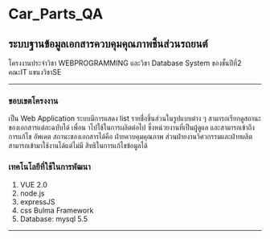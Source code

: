 # Car_Parts_QA
## ระบบฐานข้อมูลเอกสารควบคุมคุณภาพชิ้นส่วนรถยนต์
โครงงานประจำวิชา WEBPROGRAMMING และวิชา Database System ของชั้นปีที่2 คณะIT แขนงวิชาSE
___
### ขอบเขตโครงงาน
  เป็น Web Application ระบบมีการแสดง list รายชื่อชิ้นส่วนในรูปแบบต่าง ๆ 
สามารถเรียกดูสถานะของเอกสารแต่ละฉบับได้ เพื่อน าไปใช้ในการผลิตต่อไป 
ซึ่งหน่วยงานที่เป็นผู้ดูแล และสามารถเข้าถึงการแก้ไข อัพเดต สถานะของเอกสารได้คือ 
ฝ่ายควบคุมคุณภาพ ส่วนฝ่ายงานวิศวกรรมและฝ่ายผลิตสามารถเข้ามาใช้งานได้แต่ไม่มี
สิทธิในการแก้ไขข้อมูลได้

### เทคโนโลยีที่ใช้ในการพัฒนา
  1. VUE 2.0 
  2. node.js
  3. expressJS
  4. css Bulma Framework
  5. Database: mysql 5.5
___  
 






